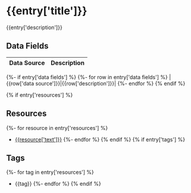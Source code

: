 # {{entry['title']}}
{{entry['description']}}

## Data Fields
|Data Source|Description|
|---|---|
{%- if entry['data fields'] %}
{%- for row in entry['data fields'] %}
|{{row['data source']}}|{{row['description']}}|
{%- endfor %}
{% endif %}

{% if entry['resources'] %}
## Resources
{%- for resource in entry['resources'] %}
* [{{resource['text']}}]({{resource['link']}})
{%- endfor %}
{% endif %}
{% if entry['tags'] %}
## Tags
{%- for tag in entry['resources'] %}
* {{tag}}
{%- endfor %}
{% endif %}